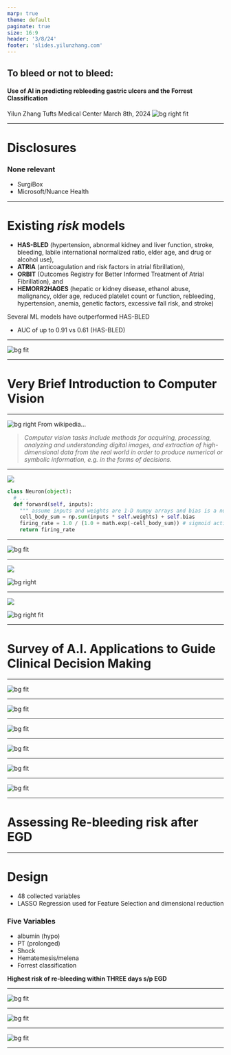 ```yaml
---
marp: true
theme: default
paginate: true
size: 16:9
header: '3/8/24'
footer: 'slides.yilunzhang.com'
---
```

## To bleed or not to bleed: 
#### Use of AI in predicting rebleeding gastric ulcers and the Forrest Classification

Yilun Zhang
Tufts Medical Center
March 8th, 2024
![bg right fit](https://i.pinimg.com/736x/5c/29/f2/5c29f2b50cf1f8be86ded7aadde5c6ed.jpg)

---
# Disclosures
### None relevant
- SurgiBox
- Microsoft/Nuance Health

---
# Existing *risk* models
- **HAS-BLED** (hypertension, abnormal kidney and liver function, stroke, bleeding, labile international normalized ratio, elder age, and drug or alcohol use), 
- **ATRIA** (anticoagulation and risk factors in atrial fibrillation), 
- **ORBIT** (Outcomes Registry for Better Informed Treatment of Atrial Fibrillation), and 
- **HEMORR2HAGES** (hepatic or kidney disease, ethanol abuse, malignancy, older age, reduced platelet count or function, rebleeding, hypertension, anemia, genetic factors, excessive fall risk, and stroke)

Several ML models have outperformed HAS-BLED
- AUC of up to 0.91 vs 0.61 (HAS-BLED)

---

![bg fit](https://img.grepmed.com/uploads/13837/gastroenterology-upper-classification-egd-gibleed-original.jpeg)


---
# Very Brief Introduction to Computer Vision
---

![bg right](https://miro.medium.com/v2/resize:fit:1000/1*NLnnf_M4Nlm4p1GAWrWUCQ.gif)
From wikipedia...
>*Computer vision tasks include methods for acquiring, processing, analyzing and understanding digital images, and extraction of high-dimensional data from the real world in order to produce numerical or symbolic information, e.g. in the forms of decisions.*


---
![](https://cs231n.github.io/assets/nn1/neuron_model.jpeg)

```python
class Neuron(object):
  # ... 
  def forward(self, inputs):
    """ assume inputs and weights are 1-D numpy arrays and bias is a number """
    cell_body_sum = np.sum(inputs * self.weights) + self.bias
    firing_rate = 1.0 / (1.0 + math.exp(-cell_body_sum)) # sigmoid activation function
    return firing_rate
```
---

![bg fit](https://miro.medium.com/v2/resize:fit:616/1*Uhr-4VDJD0-gnteUNFzZTw.jpeg)

---

![](https://d1m75rqqgidzqn.cloudfront.net/2019/10/shutterstock_1343545793.jpg)

![bg right](https://miro.medium.com/v2/resize:fit:1000/1*NLnnf_M4Nlm4p1GAWrWUCQ.gif)

---

![](https://share.cleanshot.com/7ljNm3Hrhq1l6HKv6Zfg+)

![bg right fit](https://share.cleanshot.com/fPJ52hrPzQbm3KmywZ9Y+)

---
# Survey of A.I. Applications to Guide Clinical Decision Making
---
![bg fit](https://pub.mdpi-res.com/jcm/jcm-10-03527/article_deploy/html/images/jcm-10-03527-g001.png?1628682371)

---
![bg fit](https://www.mdpi.com/jcm/jcm-10-03527/article_deploy/html/images/jcm-10-03527-g002.png)

---
![bg fit](https://www.mdpi.com/jcm/jcm-10-03527/article_deploy/html/images/jcm-10-03527-g003.png)

---
![bg fit](https://www.thieme-connect.de/media/endoscopy/EFirst/10-1055-a-2252-4874_22531321.jpg)

---
![bg fit](https://www.mdpi.com/diagnostics/diagnostics-12-01066/article_deploy/html/images/diagnostics-12-01066-g002.png)

---

![bg fit](https://pbs.twimg.com/media/FUcYknjXsAInSR2.jpg)

---
# Assessing Re-bleeding risk after EGD
---
# Design
- 48 collected variables
- LASSO Regression used for Feature Selection and dimensional reduction

### Five Variables
- albumin (hypo)
- PT (prolonged)
- Shock
- Hematemesis/melena
- Forrest classification

**Highest risk of re-bleeding within THREE days s/p EGD**

---
![bg fit](https://www.ncbi.nlm.nih.gov/pmc/articles/PMC8843020/bin/12876_2022_2145_Fig2_HTML.jpg)

---
![bg fit](https://www.ncbi.nlm.nih.gov/pmc/articles/PMC8843020/bin/12876_2022_2145_Fig3_HTML.jpg)

---
![bg fit](https://www.ncbi.nlm.nih.gov/pmc/articles/PMC8843020/bin/12876_2022_2145_Fig6_HTML.jpg)

---